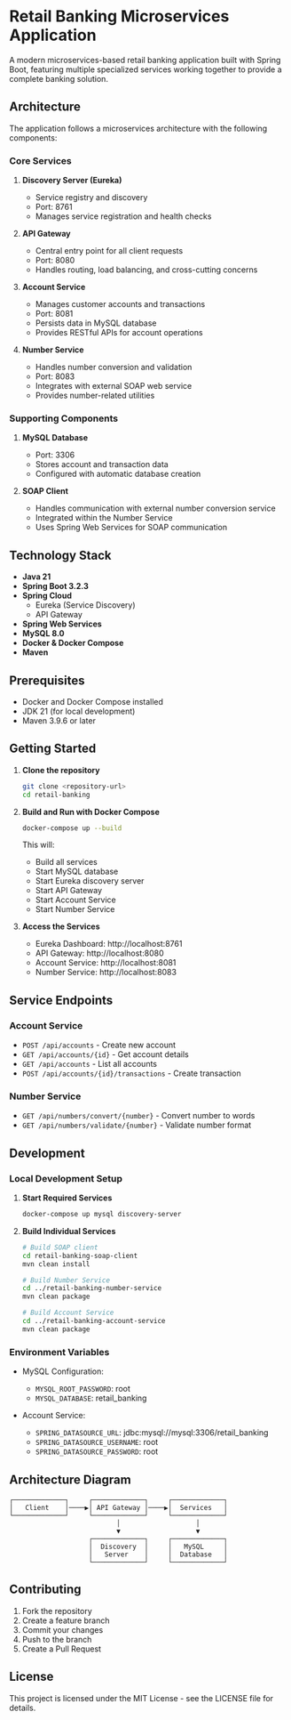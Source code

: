 # Retail Banking Microservices Application

A modern microservices-based retail banking application built with Spring Boot, featuring multiple specialized services working together to provide a complete banking solution.

## Architecture

The application follows a microservices architecture with the following components:

### Core Services

1. **Discovery Server (Eureka)**
   - Service registry and discovery
   - Port: 8761
   - Manages service registration and health checks

2. **API Gateway**
   - Central entry point for all client requests
   - Port: 8080
   - Handles routing, load balancing, and cross-cutting concerns

3. **Account Service**
   - Manages customer accounts and transactions
   - Port: 8081
   - Persists data in MySQL database
   - Provides RESTful APIs for account operations

4. **Number Service**
   - Handles number conversion and validation
   - Port: 8083
   - Integrates with external SOAP web service
   - Provides number-related utilities

### Supporting Components

1. **MySQL Database**
   - Port: 3306
   - Stores account and transaction data
   - Configured with automatic database creation

2. **SOAP Client**
   - Handles communication with external number conversion service
   - Integrated within the Number Service
   - Uses Spring Web Services for SOAP communication

## Technology Stack

- **Java 21**
- **Spring Boot 3.2.3**
- **Spring Cloud**
  - Eureka (Service Discovery)
  - API Gateway
- **Spring Web Services**
- **MySQL 8.0**
- **Docker & Docker Compose**
- **Maven**

## Prerequisites

- Docker and Docker Compose installed
- JDK 21 (for local development)
- Maven 3.9.6 or later

## Getting Started

1. **Clone the repository**
   ```bash
   git clone <repository-url>
   cd retail-banking
   ```

2. **Build and Run with Docker Compose**
   ```bash
   docker-compose up --build
   ```

   This will:
   - Build all services
   - Start MySQL database
   - Start Eureka discovery server
   - Start API Gateway
   - Start Account Service
   - Start Number Service

3. **Access the Services**
   - Eureka Dashboard: http://localhost:8761
   - API Gateway: http://localhost:8080
   - Account Service: http://localhost:8081
   - Number Service: http://localhost:8083

## Service Endpoints

### Account Service
- `POST /api/accounts` - Create new account
- `GET /api/accounts/{id}` - Get account details
- `GET /api/accounts` - List all accounts
- `POST /api/accounts/{id}/transactions` - Create transaction

### Number Service
- `GET /api/numbers/convert/{number}` - Convert number to words
- `GET /api/numbers/validate/{number}` - Validate number format

## Development

### Local Development Setup

1. **Start Required Services**
   ```bash
   docker-compose up mysql discovery-server
   ```

2. **Build Individual Services**
   ```bash
   # Build SOAP client
   cd retail-banking-soap-client
   mvn clean install

   # Build Number Service
   cd ../retail-banking-number-service
   mvn clean package

   # Build Account Service
   cd ../retail-banking-account-service
   mvn clean package
   ```

### Environment Variables

- MySQL Configuration:
  - `MYSQL_ROOT_PASSWORD`: root
  - `MYSQL_DATABASE`: retail_banking

- Account Service:
  - `SPRING_DATASOURCE_URL`: jdbc:mysql://mysql:3306/retail_banking
  - `SPRING_DATASOURCE_USERNAME`: root
  - `SPRING_DATASOURCE_PASSWORD`: root

## Architecture Diagram

```
┌─────────────┐     ┌─────────────┐     ┌─────────────┐
│   Client    │────▶│ API Gateway │────▶│  Services   │
└─────────────┘     └─────────────┘     └─────────────┘
                           │                   │
                           ▼                   ▼
                    ┌─────────────┐     ┌─────────────┐
                    │  Discovery  │     │   MySQL     │
                    │   Server    │     │  Database   │
                    └─────────────┘     └─────────────┘
```

## Contributing

1. Fork the repository
2. Create a feature branch
3. Commit your changes
4. Push to the branch
5. Create a Pull Request

## License

This project is licensed under the MIT License - see the LICENSE file for details. 